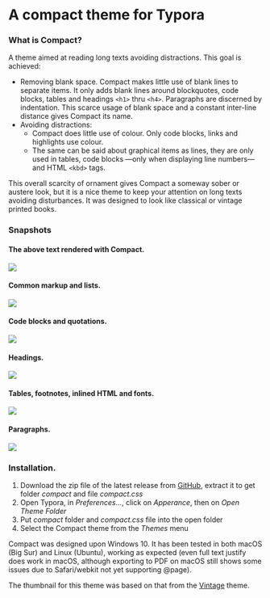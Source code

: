 # A compact theme for Typora
### What is Compact?
A theme aimed at reading long texts avoiding distractions. This goal is achieved:
- Removing blank space. Compact makes little use of blank lines to separate items. It only adds blank lines around blockquotes, code blocks, tables and headings `<h1>` thru `<h4>`. Paragraphs are discerned by indentation. This scarce usage of blank space and a constant inter-line distance gives Compact its name.
- Avoiding distractions:
  - Compact does little use of colour. Only code blocks, links and highlights use colour. 
  - The same can be said about graphical items as lines, they are only used in tables, code blocks —only when displaying line numbers— and HTML `<kbd>` tags.

This overall scarcity of ornament gives Compact a someway sober or austere look, but it is a nice theme to keep your attention on long texts avoiding disturbances. It was designed to look like classical or vintage printed books.

### Snapshots
#### The above text rendered with Compact.

![](Snapshots/1_What.PNG)

#### Common markup and lists.

![](Snapshots/2_Common_lists.PNG)

#### Code blocks and quotations.

![](Snapshots/3_Code_q.PNG)

#### Headings.

![](Snapshots/4_headings.PNG)

#### Tables, footnotes, inlined HTML and fonts.

![](Snapshots/5_Tables_fn_html_f3.PNG)

#### Paragraphs.

![](Snapshots/6_Text.PNG)

### Installation.

1. Download the zip file of the latest release from [GitHub](https://github.com/mcesar-rlacruz/typora-compact/releases/latest), extract it to get folder <i>compact</i> and file <i>compact.css</i>
2. Open Typora, in <i>Preferences…</i>, click on <i>Apperance</i>, then on <i>Open Theme Folder</i>
3. Put <i>compact</i> folder and <i>compact.css</i> file into the open folder
4. Select the Compact theme from the <i>Themes</i> menu

Compact was designed upon Windows 10. It has been tested in both macOS (Big Sur) and Linux (Ubuntu), working as expected (even full text justify does work in macOS, although exporting to PDF on macOS still shows some issues due to Safari/webkit not yet supporting @page).

The thumbnail for this theme was based on that from the [Vintage](https://github.com/tristone13th/typora-vintage-theme) theme.
